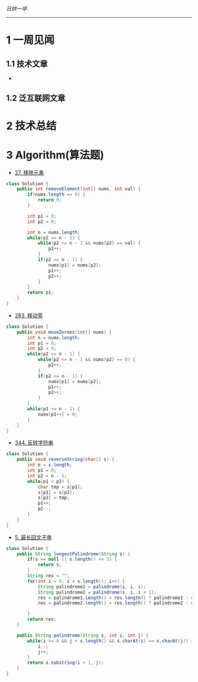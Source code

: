 
*日拱一卒*

_________________

# 1 一周见闻

## 1.1 技术文章
+

## 1.2 泛互联网文章



# 2 技术总结



# 3 Algorithm(算法题)

+ [27. 移除元素](https://leetcode.cn/problems/remove-element/description/)
```java
class Solution {
    public int removeElement(int[] nums, int val) {
        if(nums.length == 0) {
            return 0;
        }

        int p1 = 0;
        int p2 = 0;

        int n = nums.length;
        while(p2 <= n - 1) {
            while(p2 <= n - 1 && nums[p2] == val) {
                p2++;
            }
            if(p2 <= n - 1) {
                nums[p1] = nums[p2];
                p1++;
                p2++;
            }
        }
        return p1;
    }
} 
```


+ [283. 移动零](https://leetcode.cn/problems/move-zeroes/description/)
```java
class Solution {
    public void moveZeroes(int[] nums) {
        int n = nums.length;
        int p1 = 0;
        int p2 = 0;
        while(p2 <= n - 1) {
            while(p2 <= n - 1 && nums[p2] == 0) {
                p2++;
            }
            if(p2 <= n - 1) {
                nums[p1] = nums[p2];
                p1++;
                p2++;
            }
        }
        while(p1 <= n - 1) {
            nums[p1++] = 0;
        }
    }
} 
```


+ [344. 反转字符串](https://leetcode.cn/problems/reverse-string/description/)
```java
class Solution {
    public void reverseString(char[] s) {
        int n = s.length;
        int p1 = 0;
        int p2 = n - 1;
        while(p1 < p2) {
            char tmp = s[p1];
            s[p1] = s[p2];
            s[p2] = tmp;
            p1++;
            p2--;
        }
    }
} 
```

+ [5. 最长回文子串](https://leetcode.cn/problems/longest-palindromic-substring/description/)
```java
class Solution {
    public String longestPalindrome(String s) {
        if(s == null || s.length() <= 1) {
            return s;
        }
        String res = "";
        for(int i = 0; i < s.length(); i++) {
            String palindrome1 = palindrome(s, i, i);
            String palindrome2 = palindrome(s, i, i + 1);
            res = palindrome1.length() > res.length() ? palindrome1 : res;
            res = palindrome2.length() > res.length() ? palindrome2 : res;

        }
        return res;
    }

    public String palindrome(String s, int i, int j) {
        while(i >= 0 && j < s.length() && s.charAt(i) == s.charAt(j)) {
            i--;
            j++;
        }
        return s.substring(i + 1, j);
    }
} 
```





















